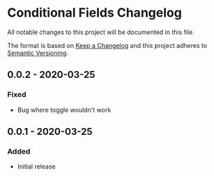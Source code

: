 # Conditional Fields Changelog

All notable changes to this project will be documented in this file.

The format is based on [Keep a Changelog](http://keepachangelog.com/) and this project adheres to [Semantic Versioning](http://semver.org/).

## 0.0.2 - 2020-03-25
### Fixed
- Bug where toggle wouldn't work

## 0.0.1 - 2020-03-25
### Added
- Initial release
